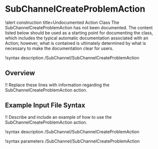 # SubChannelCreateProblemAction

!alert construction title=Undocumented Action Class
The SubChannelCreateProblemAction has not been documented. The content listed below should be used as a starting point for
documenting the class, which includes the typical automatic documentation associated with an Action;
however, what is contained is ultimately determined by what is necessary to make the documentation
clear for users.

!syntax description /SubChannel/SubChannelCreateProblemAction

## Overview

!! Replace these lines with information regarding the SubChannelCreateProblemAction action.

## Example Input File Syntax

!! Describe and include an example of how to use the SubChannelCreateProblemAction action.

!syntax description /SubChannel/SubChannelCreateProblemAction

!syntax parameters /SubChannel/SubChannelCreateProblemAction
